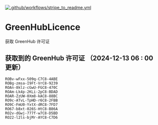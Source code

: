 [![.github/workflows/stripe_to_readme.yml](https://github.com/zjx-kimi/GreenHubLicence/actions/workflows/stripe_to_readme.yml/badge.svg)](https://github.com/zjx-kimi/GreenHubLicence/actions/workflows/stripe_to_readme.yml)
# GreenHubLicence
获取 GreenHub 许可证
## 获取到的 GreenHub 许可证 （2024-12-13 06 : 00 更新）
```
ROBv-wFxx-509q-C7C8-4ABE
ROBg-zmsa-I9Ft-VrC8-9239
ROAn-8klz-cGwU-FGC8-470C
ROAm-Lk4p-2KLi-2pC8-BDAD
ROAR-ZzUW-0Xm8-kAC8-88BC
RO9c-ATvL-TpHD-r6C8-2FBB
RO9C-FmU0-YxtX-dRC8-7FD7
RO67-b8xt-026S-HtC8-B86A
RO2v-dGwj-777f-w7C8-D5BD
RO22-l2ls-bjMr-AYC8-C7D6
```
